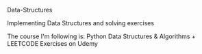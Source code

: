 Data-Structures

Implementing Data Structures and solving exercises

The course I'm following is: Python Data Structures & Algorithms + LEETCODE Exercises on Udemy

